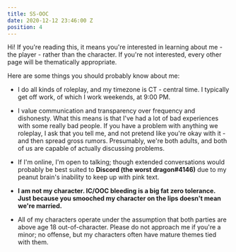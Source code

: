 ```yaml
---
title: SS-OOC
date: 2020-12-12 23:46:00 Z
position: 4
---
```


Hi! If you're reading this, it means you're interested in learning about me - the player - rather than the character. If you're not interested, every other page will be thematically appropriate.

Here are some things you should probably know about me:

* I do all kinds of roleplay, and my timezone is CT - central time. I typically get off work, of which I work weekends,  at 9:00 PM.

* I value communication and transparency over frequency and dishonesty. What this means is that I've had a lot of bad experiences with some really bad people. If you have a problem with anything we roleplay, I ask that you tell me, and not pretend like you're okay with it - and then spread gross rumors.  Presumably, we're both adults, and both of us are capable of actually discussing problems. 

* If I'm online, I'm open to talking; though extended conversations would probably be best suited to **Discord (the worst dragon#4146)** due to my peanut brain's inability to keep up with pink text.  

* **I am not my character. IC/OOC bleeding is a big fat zero tolerance. Just because you smooched my character on the lips doesn't mean we're married.**

* All of my characters operate under the assumption that both parties are above age 18 out-of-character. Please do not approach me if you're a minor; no offense, but my characters often have mature themes tied with them.